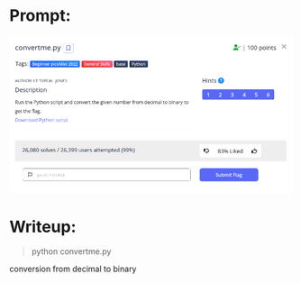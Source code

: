 <h1>
  Prompt:
</h1>

![alt text](prompt.png)

<h1>
  Writeup:
</h1>

> python convertme.py
<p>conversion from decimal to binary</p>
